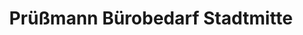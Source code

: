 ---
title: "Prüßmann Bürobedarf Stadtmitte"
url: /muelheim-an-der-ruhr/pruessmann-buerobedarf-stadtmitte/
shop: Schreibwaren
---